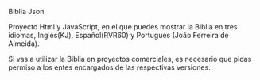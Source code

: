 Biblia Json

Proyecto Html y JavaScript, en el que puedes mostrar la Biblia en tres idiomas, Inglés(KJ), Español(RVR60) y Portugués (João Ferreira de Almeida).

Si vas a utilizar la Biblia en proyectos comerciales, es necesario que pidas permiso a los entes encargados
de las respectivas versiones.
